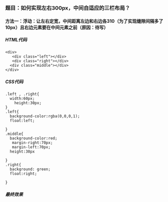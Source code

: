 ### 题目：如何实现左右300px，中间自适应的三栏布局？
#### 方法一：浮动：让左右定宽，中间距离左边和右边各310（为了实现缝隙间隔多了10px）且右边元素要在中间元素之前（原因：待写）

##### HTML代码
```
<div>
   <div class="left"></div> 
   <div class="right"></div>
  <div class="middle"></div> 
</div>
```

##### CSS代码
```
.left , .right{
  width:60px;
    height:30px;
}
.left{
  background-color:rgba(0,0,0,1);
  float:left;
  
}
.middle{
  background-color:red;
   margin-right:70px;
   margin-left:70px;
  height:30px

}
.right{
  background: green;
  float:right;

}

```

##### 最终效果

   <div class="left"></div> 
